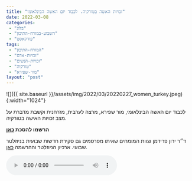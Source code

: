 ```yaml
---
title: "זכויות האשה בטורקיה. לכבוד יום האשה הבינלאומי"
date: 2022-03-08
categories: 
 - "בלוג"
 - "השבוע-במזרח-התיכון"
 - "פודקאסט"
tags: 
 - "המזרח-התיכון"
 - "זכויות-אדם"
 - "זכויות-הנשים"
 - "טורקיה"
 - "מור-שפירא"
layout: "post"
---
```


![]({{ site.baseurl }}/assets/img/2022/03/20220227_women_turkey.jpeg){:width="1024"}

לכבוד יום האשה הבינלאומי, מור שפירא, מרצה לערבית, מזרחנית וקשבת מדברת על מצב זכויות האישה בטורקיה.

**הרשמו להסכת [כאן](https://anchor.fm/hashavua)**

 ד״ר ירון פרידמן וצוות המומחים שאיתו מפרסמים גם סקירת חדשות שבועית בניוזלטר שבועי. ארכיון הניוזלטר וההרשמה [כאן](https://us7.campaign-archive.com/home/?u=11fe1442157d219f56c36d2a9&id=e0b5399e69).

<audio controls src="https://d3ctxlq1ktw2nl.cloudfront.net/staging/2022-1-22/249892135-44100-2-98ec09d56f3bb.m4a" class=" wp-block-audio"></audio>

